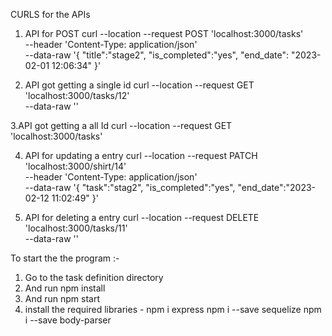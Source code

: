 CURLS for the APIs

1. API for POST
curl --location --request POST 'localhost:3000/tasks' \
--header 'Content-Type: application/json' \
--data-raw '{
    "title":"stage2",
    "is_completed":"yes",
    "end_date": "2023-02-01 12:06:34"
}'

2. API got getting a single id
curl --location --request GET 'localhost:3000/tasks/12' \
--data-raw ''

3.API got getting a all Id
curl --location --request GET 'localhost:3000/tasks'

4. API for updating a entry
curl --location --request PATCH 'localhost:3000/shirt/14' \
--header 'Content-Type: application/json' \
--data-raw '{
    "task":"stag2",
    "is_completed":"yes",
    "end_date":"2023-02-12 11:02:49"
}'

5. API for deleting a entry
curl --location --request DELETE 'localhost:3000/tasks/11' \
--data-raw ''


To start the the program :- 
1. Go to the task definition directory
2. And run npm install
3. And run npm start
4. install the required libraries -
npm i express
npm i --save sequelize
npm i --save body-parser

